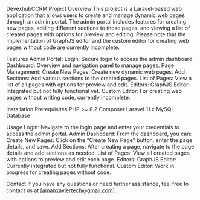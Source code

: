 DevexhubCCRM Project
Overview
This project is a Laravel-based web application that allows users to create and manage dynamic web pages through an admin portal. The admin portal includes features for creating new pages, adding different sections to those pages, and viewing a list of created pages with options for preview and editing.
Please note that the implementation of GraphJS editor and the custom editor for creating web pages without code are currently incomplete.

Features
Admin Portal:
Login: Secure login to access the admin dashboard.
Dashboard: Overview and navigation panel to manage pages.
Page Management:
Create New Pages: Create new dynamic web pages.
Add Sections: Add various sections to the created pages.
	List of Pages: View a list of all pages with options for preview and edit.
Editors:
GraphJS Editor: Integrated but not fully functional yet.
Custom Editor: For creating web pages without writing code, currently incomplete.

Installation
Prerequisites
PHP >= 8.2
Composer
Laravel 11.x
MySQL Database

Usage
Login: Navigate to the login page and enter your credentials to access the admin portal.
Admin Dashboard: From the dashboard, you can:
Create New Pages: Click on the "Create New Page" button, enter the page details, and save.
Add Sections: After creating a page, navigate to the page details and add sections as needed.
List of Pages: View all created pages, with options to preview and edit each page.
Editors:
GraphJS Editor: Currently integrated but not fully functional.
Custom Editor: Work in progress for creating pages without code.

Contact
If you have any questions or need further assistance, feel free to contact us at [amanxaviertech@gmail.com].

